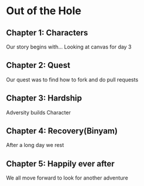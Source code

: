 # Out of the Hole

## Chapter 1: Characters

Our story begins with... Looking at canvas for day 3


## Chapter 2: Quest
Our quest was to find how to fork and do pull requests

## Chapter 3: Hardship
Adversity builds Character

## Chapter 4: Recovery(Binyam)
After a long day we rest


## Chapter 5: Happily ever after

We all move forward to look for another adventure
